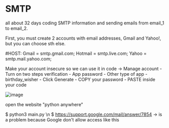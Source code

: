 # SMTP
all about 32 days coding SMTP information and sending emails from email_1 to email_2.

First, you must create 2 accounts with email addresses, Gmail and Yahoo!, but you can choose sth else.

#HOST: Gmail = smtp.gmail.com; Hotmail = smtp.live.com; Yahoo = smtp.mail.yahoo.com;

Make your account insecure so we can use it in code -> Manage account - Turn on two steps verification - App password - Other type of app - birthday_wisher - Click Generate - COPY your password - PASTE inside your code

![image](https://github.com/worklil/SMTP/assets/88007852/d0c136e3-0f4a-4651-b019-3971acb9cd31)

open the website "python anywhere"

$ python3 main.py \n
$ https://support.google.com/mail/answer/7854 -> is a problem because Google don't allow access like this
